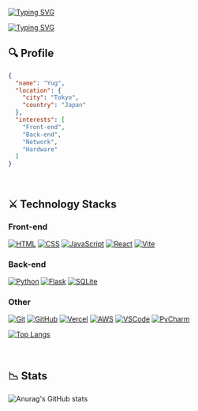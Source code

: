 [![Typing SVG](https://readme-typing-svg.demolab.com?font=Fira+Code&size=50&duration=1&pause=100&color=FFFFFF&background=000000&center=true&vCenter=true&repeat=false&random=false&width=1050&height=150&lines=H%7C;HI%7C;HI+T%7C;HI+TH%7C;HI+THE%7C;HI+THER%7C;HI+THERE%7C;HI+THERE!%7C;HI+THERE!+%7C;HI+THERE!+%F0%9F%91%8B%7C)](https://git.io/typing-svg)

[![Typing SVG](https://readme-typing-svg.demolab.com?font=Fira+Code&size=30&duration=2000&pause=1000&color=0E00FF&background=FFFFFF&center=true&vCenter=true&random=false&width=1050&height=150&lines=I'M+A+COLLEGE+STUDENT;I'M+A+WEB+DEVELOPER)](https://git.io/typing-svg)

## 🔍 Profile
```json
{
  "name": "Yug",
  "location": {
    "city": "Tokyo",
    "country": "Japan"
  },
  "interests": [
    "Front-end",
    "Back-end",
    "Network",
    "Hardware"
  ]
}
```

<br>

## ⚔ Technology Stacks

### Front-end
<a href="https://developer.mozilla.org/en-US/docs/Web/HTML"><img src="https://skillicons.dev/icons?i=html" alt="HTML" /></a>
<a href="https://developer.mozilla.org/en-US/docs/Web/CSS"><img src="https://skillicons.dev/icons?i=css" alt="CSS" /></a>
<a href="https://developer.mozilla.org/en-US/docs/Web/JavaScript"><img src="https://skillicons.dev/icons?i=js" alt="JavaScript" /></a>
<a href="https://ja.react.dev"><img src="https://skillicons.dev/icons?i=react" alt="React" /></a>
<a href="https://vitejs.dev"><img src="https://skillicons.dev/icons?i=vite" alt="Vite" /></a>

### Back-end
<a href="https://www.python.org"><img src="https://skillicons.dev/icons?i=py" alt="Python" /></a>
<a href="https://flask.palletsprojects.com/en/3.0.x/"><img src="https://skillicons.dev/icons?i=flask" alt="Flask" /></a>
<a href="https://docs.python.org/ja/3/library/sqlite3.html"><img src="https://skillicons.dev/icons?i=sqlite" alt="SQLite" /></a>

### Other
<a href="https://git-scm.com"><img src="https://skillicons.dev/icons?i=git" alt="Git" /></a>
<a href="https://github.co.jp"><img src="https://skillicons.dev/icons?i=github" alt="GitHub" /></a>
<a href="https://vercel.com/"><img src="https://skillicons.dev/icons?i=vercel" alt="Vercel" /></a>
<a href="https://aws.amazon.com/jp/"><img src="https://skillicons.dev/icons?i=aws" alt="AWS" /></a>
<a href="https://code.visualstudio.com"><img src="https://skillicons.dev/icons?i=vscode" alt="VSCode" /></a>
<a href="https://www.jetbrains.com/ja-jp/pycharm/"><img src="https://skillicons.dev/icons?i=pycharm" alt="PyCharm" /></a>

[![Top Langs](https://github-readme-stats.vercel.app/api/top-langs/?username=clumsy-ug)](https://github.com/clumsy-ug/github-readme-stats)

<br>

## 📉 Stats
![Anurag's GitHub stats](https://github-readme-stats.vercel.app/api?username=clumsy-ug&show_icons=true&theme=tokyonight)


